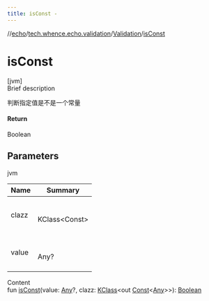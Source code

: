 ```yaml
---
title: isConst -
---
```

//[echo](../../index.md)/[tech.whence.echo.validation](../index.md)/[Validation](index.md)/[isConst](is-const.md)



# isConst  
[jvm]  
Brief description  


判断指定值是不是一个常量



#### Return  


Boolean



## Parameters  
  
jvm  
  
|  Name|  Summary| 
|---|---|
| clazz| <br><br>KClass<Const<Any>><br><br>
| value| <br><br>Any?<br><br>
  
  
Content  
fun [isConst](is-const.md)(value: [Any](https://kotlinlang.org/api/latest/jvm/stdlib/kotlin/-any/index.html)?, clazz: [KClass](https://kotlinlang.org/api/latest/jvm/stdlib/kotlin.reflect/-k-class/index.html)<out [Const](../../tech.whence.echo.container.constant/-const/index.md)<[Any](https://kotlinlang.org/api/latest/jvm/stdlib/kotlin/-any/index.html)>>): [Boolean](https://kotlinlang.org/api/latest/jvm/stdlib/kotlin/-boolean/index.html)  



